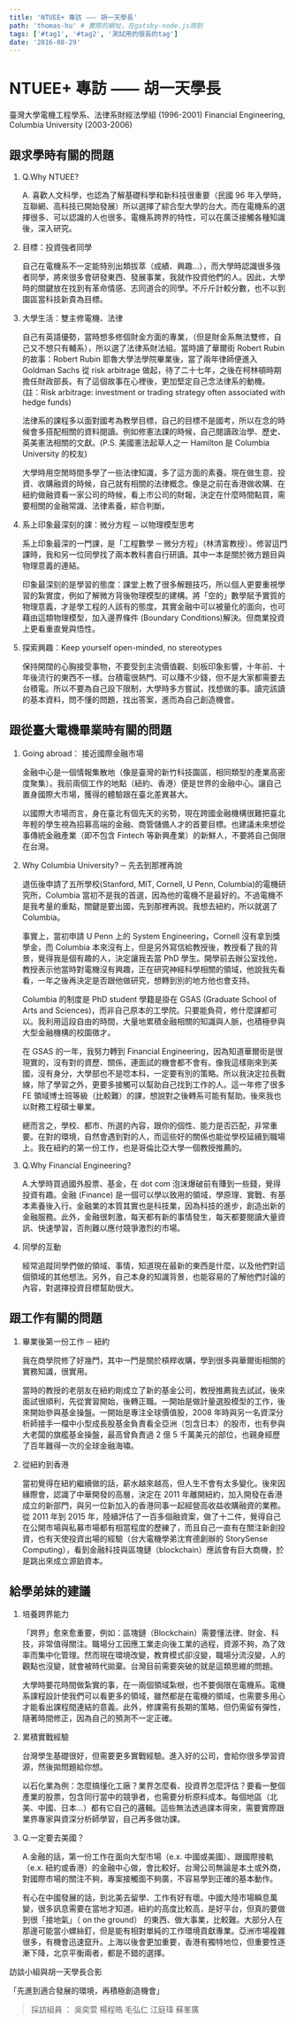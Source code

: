 ```yaml
---
title: 'NTUEE+ 專訪 ⸺ 胡一天學長'
path: 'thomas-hu' # 實際的網址，在gatsby-node.js用到
tags: ['#tag1', '#tag2', '測試用的很長的tag']
date: '2016-08-29'
---
```


<!-- https://www.facebook.com/notes/710398462397179/%E3%80%90%E7%B3%BB%E5%8F%8B%E5%B0%88%E8%A8%AA%E3%80%912000%E7%B4%9A%20%E8%83%A1%E4%B8%80%E5%A4%A9%EF%BC%88%E6%BA%90%E9%89%91%E8%B3%87%E6%9C%ACKyber%20Capital%E5%9F%B7%E8%A1%8C%E9%95%B7%EF%BC%8C%E5%B0%88%E6%A5%AD%E6%8A%95%E8%B3%87%E4%BA%BA%E8%88%87%E9%87%91%E8%9E%8D%E8%A7%80%E5%AF%9F%E5%AE%B6%EF%BC%89/947559075347782/ -->

# NTUEE+ 專訪 ⸺ 胡一天學長

<!-- 用自訂的React component，有些限制，參照gatsby-config.js裡的連結 -->
<!-- children1不能用markdown，但可以用html tag -->
<presenter name='胡一天' title='Founder, Chairman & CEO at Kyber Capital （源鉑資本）' src='https://upload.wikimedia.org/wikipedia/zh/5/5f/Original_Doge_meme.jpg'>
    臺灣大學電機工程學系、法律系財經法學組 (1996-2001)
    Financial Engineering, Columbia University (2003-2006)
</presenter>

## 跟求學時有關的問題

<!-- 所有li會被換成能夠開關的component，換行很重要 -->

1. Q.Why NTUEE?

   A. 喜歡人文科學，也認為了解基礎科學和新科技很重要（民國 96 年入學時，互聯網、高科技已開始發展）所以選擇了綜合型大學的台大。而在電機系的選擇很多、可以認識的人也很多。電機系跨界的特性，可以在廣泛接觸各種知識後，深入研究。

2. 目標：投資強者同學

   自己在電機系不一定能特別出類拔萃（成績、興趣…），而大學時認識很多強者同學，將來很多會研發東西、發展事業，我就作投資他們的人。因此，大學時的關鍵放在找到有革命情感、志同道合的同學。不斤斤計較分數，也不以到園區當科技新貴為目標。

3. 大學生活：雙主修電機、法律

   自己有英語優勢，當時想多修個財金方面的專業，（但是財金系無法雙修，自己又不想只有輔系），所以選了法律系財法組。當時讀了華爾街 Robert Rubin 的故事：Robert Rubin 耶魯大學法學院畢業後，當了兩年律師便進入 Goldman Sachs 從 risk arbitrage 做起，待了二十七年，之後在柯林頓時期擔任財政部長。有了這個故事在心裡後，更加堅定自己念法律系的動機。
   (註：Risk arbitrage: investment or trading strategy often associated with hedge funds)

   法律系的課程多以面對國考為教學目標，自己的目標不是國考，所以在念的時候會多搭配相關的資料閱讀。例如修憲法課的時候，自己閱讀政治學、歷史、英美憲法相關的文獻。(P.S. 美國憲法起草人之一 Hamilton 是 Columbia University 的校友)

   大學時用空閒時間多學了一些法律知識，多了這方面的素養。現在做生意、投資、收購融資的時候，自己就有相關的法律概念。像是之前在香港做收購、在紐約做融資看一家公司的時候，看上市公司的財報，決定在什麼時間點買，需要相關的金融常識、法律素養，綜合判斷。

4. 系上印象最深刻的課：微分方程 ─ 以物理模型思考

   系上印象最深的一門課，是「工程數學 ─ 微分方程」（林清富教授）。修習這門課時，我和另一位同學找了兩本教科書自行研讀。其中一本是關於微方題目與物理意義的連結。

   印象最深刻的是學習的態度：課堂上教了很多解題技巧，所以個人更要重視學習的紮實度，例如了解微方背後物理模型的建構。將「空的」數學賦予實質的物理意義，才是學工程的人該有的態度。其實金融中可以被量化的面向，也可藉由這類物理模型，加入邊界條件 (Boundary Conditions)解決。但商業投資上更看重直覺與悟性。

5. 探索興趣：Keep yourself open-minded, no stereotypes

   保持開闊的心胸接受事物，不要受到主流價值觀、刻板印象影響，十年前、十年後流行的東西不一樣。台積電很熱門、可以賺不少錢，但不是大家都需要去台積電。所以不要為自己設下限制，大學時多方嘗試，找想做的事。讀完該讀的基本資料，問不懂的問題，找出答案，進而為自己創造機會。

## 跟從臺大電機畢業時有關的問題

1. Going abroad： 接近國際金融市場

   金融中心是一個情報集散地（像是臺灣的新竹科技園區，相同類型的產業高密度聚集）。我前兩個工作的地點（紐約、香港）便是世界的金融中心。讓自己置身國際大市場，獲得的體驗跟在臺北差異甚大。

   以國際大市場而言，身在臺北有個先天的劣勢，現在跨國金融機構很難把臺北年輕的學生視為招募高端的金融、商管儲備人才的首要目標。也建議未來想從事傳統金融產業（即不包含 Fintech 等新興產業）的新鮮人，不要將自己侷限在台灣。

2. Why Columbia University? ─ 先去到那裡再說

   退伍後申請了五所學校(Stanford, MIT, Cornell, U Penn, Columbia)的電機研究所，Columbia 當初不是我的首選，因為他的電機不是最好的。不過電機不是我考量的重點，關鍵是要出國，先到那裡再說。我想去紐約，所以就選了 Columbia。

   事實上，當初申請 U Penn 上的 System Engineering，Cornell 沒有拿到獎學金，而 Columbia 本來沒有上，但是另外寫信給教授後，教授看了我的背景，覺得我是個有趣的人，決定讓我去當 PhD 學生。開學前去辦公室找他，教授表示他當時對電機沒有興趣，正在研究神經科學相關的領域，他說我先看看，一年之後再決定是否跟他做研究，想轉到別的地方他也會支持。

   Columbia 的制度是 PhD student 學籍是掛在 GSAS (Graduate School of Arts and Sciences)，而非自己原本的工學院。只要能負荷，修什麼課都可以。我利用這段自由的時間，大量地累積金融相關的知識與人脈，也積極參與大型金融機構的校園徵才。

   在 GSAS 的一年，我努力轉到 Financial Engineering，因為知道華爾街是很現實的，沒有對的資歷、關係，連面試的機會都不會有。像我這樣剛來到美國，沒有身分，大學部也不是唸本科，一定要有別的策略。所以我決定拉長戰線，除了學習之外，更要多接觸可以幫助自己找到工作的人。這一年修了很多 FE 領域博士班等級（比較難）的課，想說對之後轉系可能有幫助。後來我也以財務工程碩士畢業。

   總而言之，學校、都市、所選的內容，跟你的個性、能力是否匹配，非常重要。在對的環境，自然會遇到對的人，而這些好的關係也能從學校延續到職場上。我在紐約的第一份工作，也是哥倫比亞大學一個教授推薦的。

3. Q.Why Financial Engineering?

   A.大學時買過國外股票、基金，在 dot com 泡沫爆破前有賺到一些錢，覺得投資有趣。金融 (Finance) 是一個可以學以致用的領域，學原理、實戰、有基本素養後入行。金融業的本質其實也是科技業，因為科技的進步，創造出新的金融服務。此外，金融很刺激，每天都有新的事情發生，每天都要閱讀大量資訊、快速學習，否則難以應付競爭激烈的市場。

4. 同學的互動

   經常追蹤同學們做的領域、事情，知道現在最新的東西是什麼，以及他們對這個領域的其他想法。另外，自己本身的知識背景，也能容易的了解他們討論的內容，對選擇投資目標幫助很大。

## 跟工作有關的問題

1. 畢業後第一份工作 ─ 紐約

   我在商學院修了好幾門，其中一門是關於槓桿收購，學到很多與華爾街相關的實務知識，很實用。

   當時的教授的老朋友在紐約剛成立了新的基金公司，教授推薦我去試試，後來面試很順利，先從實習開始，後轉正職。一開始是做計量選股模型的工作，後來開始參與基金操盤。一開始是專注全球價值股，2008 年時與另一名資深分析師接手一檔中小型成長股基金負責看全亞洲（包含日本）的股市，也有參與大老闆的旗艦基金操盤，最高曾負責過 2 億 5 千萬美元的部位，也親身經歷了百年難得一次的全球金融海嘯。

2. 從紐約到香港

   當初覺得在紐約繼續做的話，薪水越來越高，但人生不會有太多變化。後來因緣際會，認識了中華開發的高層，決定在 2011 年離開紐約，加入開發在香港成立的新部門，與另一位新加入的香港同事一起經營高收益收購融資的業務。從 2011 年到 2015 年，陸續評估了一百多個融資案，做了十二件，覺得自己在公開市場與私募市場都有相當程度的歷練了，而且自己一直有在關注新創投資，也有天使投資出場的經驗（台大電機學弟沈育德創辦的 StorySense Computing），看到金融科技與區塊鏈（blockchain）應該會有巨大商機，於是跳出來成立源鉑資本。

## 給學弟妹的建議

1. 培養跨界能力

   「跨界」愈來愈重要，例如：區塊鏈（Blockchain）需要懂法律、財金、科技，非常值得關注。職場分工因應工業走向後工業的過程，資源不夠，為了效率而集中化管理。然而現在環境改變，教育模式卻沒變，職場分流沒變，人的觀點也沒變，就會被時代拋棄。台灣目前需要突破的就是這類思維的問題。

   大學時要花時間做紮實的事，在一兩個領域紮根，也不要侷限在電機系。電機系課程設計使我們可以看更多的領域，雖然都是在電機的領域，也需要多用心才能看出課程間連結的意義。此外，修課需有長期的策略，但仍需留有彈性，隨著時間修正，因為自己的預測不一定正確。

2. 累積實戰經驗

   台灣學生基礎很好，但需要更多實戰經驗。進入好的公司，會給你很多學習資源，然後拋問題給你想。

   以石化業為例：怎麼搞懂化工廠？業界怎麼看、投資界怎麼評估？要看一整個產業的股票，包含同行當中的競爭者，也需要分析原料成本。每個地區（北美、中國、日本...）都有它自己的邏輯。這些無法透過課本得來，需要實際跟業界專家與資深分析師學習，自己再多做功課。

3. Q.一定要去美國？

   A.金融的話，第一份工作在面向大型市場（e.x. 中國或美國）、跟國際接軌（e.x. 紐約或香港）的金融中心做，會比較好。台灣公司無論是本土或外商，對國際市場的關注不夠，專案接觸面不夠廣，不容易學到正確的基本動作。

   有心在中國發展的話，到北美去留學、工作有好有壞。中國大陸市場瞬息萬變，很多訊息需要在當地才知道。紐約的高度比較高，是好平台，但真的要做到很「接地氣」（ on the ground） 的東西、做大事業，比較難。大部分人在那邊可能當小螺絲釘，但是能有相對單純的工作環境貢獻專業。亞洲市場複雜很多，有機會迅速竄升。上海以後會更加重要，香港有獨特地位，但重要性逐漸下降，北京平衡兩者，都是不錯的選擇。

訪談小組與胡一天學長合影

「先進到適合發展的環境，再積極創造機會」

> 採訪組員 ： 吳奕萱 楊程皓 毛弘仁 江庭瑋 蘇峯廣
